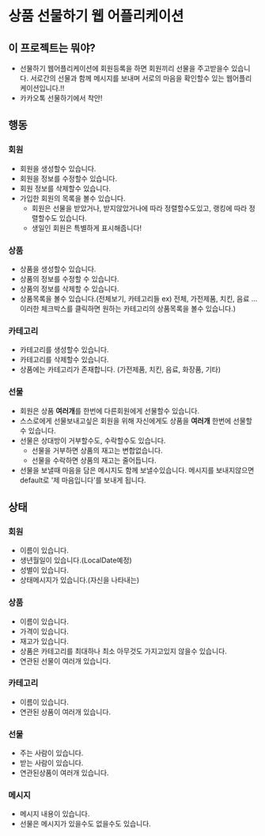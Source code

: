 # 상품 선물하기 웹 어플리케이션

## 이 프로젝트는 뭐야?

- 선물하기 웹어플리케이션에 회원등록을 하면 회원끼리 선물을 주고받을수 있습니다. 서로간의 선물과 함께 메시지를 보내며 서로의 마음을 확인할수 있는 웹어플리케이션입니다.!!
- 카카오톡 선물하기에서 착안!

## 행동

### 회원

- 회원을 생성할수 있습니다.
- 회원을 정보를 수정할수 있습니다.
- 회원 정보를 삭제할수 있습니다.
- 가입한 회원의 목록을 볼수 있습니다.
  - 회원은 선물을 받았거나, 받지않았거나에 따라 정렬할수도있고, 랭킹에 따라 정렬할수도 있습니다.
  - 생일인 회원은 특별하게 표시해줍니다!

### 상품

- 상품을 생성할수 있습니다.
- 상품의 정보를 수정할 수 있습니다.
- 상품의 정보를 삭제할 수 있습니다.
- 상품목록을 볼수 있습니다.(전체보기, 카테고리들 ex) 전체, 가전제품, 치킨, 음료 ...이러한 체크박스를 클릭하면 원하는 카테고리의 상품목록을 볼수 있습니다.)

### 카테고리

- 카테고리를 생성할수 있습니다.
- 카테고리를 삭제할수 있습니다.
- 상품에는 카테고리가 존재합니다. (가전제품, 치킨, 음료, 화장품, 기타)

### 선물

- 회원은 상품 **여러개**를 한번에 다른회원에게 선물할수 있습니다.
- 스스로에게 선물보내고싶은 회원을 위해 자신에게도 상품을 **여러개** 한번에 선물할수 있습니다.
- 선물은 상대방이 거부할수도, 수락할수도 있습니다.
  - 선물을 거부하면 상품의 재고는 변합없습니다.
  - 선물을 수락하면 상품의 재고는 줄어듭니다.
- 선물을 보낼때 마음을 담은 메시지도 함께 보낼수있습니다. 메시지를 보내지않으면 default로 '제 마음입니다'를 보내게 됩니다.

## 상태

### 회원

- 이름이 있습니다.
- 생년월일이 있습니다.(LocalDate예정)
- 성별이 있습니다.
- 상태메시지가 있습니다.(자신을 나타내는)

### 상품

- 이름이 있습니다.
- 가격이 있습니다.
- 재고가 있습니다.
- 상품은 카테고리를 최대하나 최소 아무것도 가지고있지 않을수 있습니다.
- 연관된 선물이 여러개 있습니다.

### 카테고리

- 이름이 있습니다.
- 연관된 상품이 여러개 있습니다.

### 선물

- 주는 사람이 있습니다.
- 받는 사람이 있습니다.
- 연관된상품이 여러개 있습니다.

### 메시지

- 메시지 내용이 있습니다.
- 선물은 메시지가 있을수도 없을수도 있습니다.
